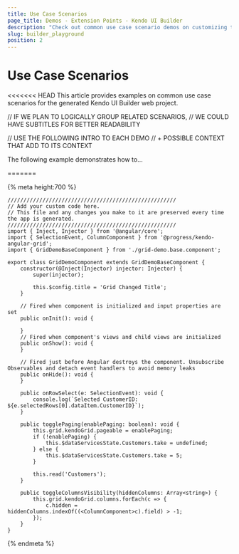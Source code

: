 ```yaml
---
title: Use Case Scenarios
page_title: Demos - Extension Points - Kendo UI Builder
description: "Check out common use case scenario demos on customizing the components, styles, packages, themes, and views in a web application created and generated with the Kendo UI Builder."
slug: builder_playground
position: 2
---
```


# Use Case Scenarios

<<<<<<< HEAD
This article provides examples on common use case scenarios for the generated Kendo UI Builder web project.

// IF WE PLAN TO LOGICALLY GROUP RELATED SCENARIOS,
// WE COULD HAVE SUBTITLES FOR BETTER READABILITY

// USE THE FOLLOWING INTRO TO EACH DEMO
// + POSSIBLE CONTEXT THAT ADD TO ITS CONTEXT

The following example demonstrates how to...

=======

{% meta height:700 %}
```ts-preview
/////////////////////////////////////////////////////
// Add your custom code here.
// This file and any changes you make to it are preserved every time the app is generated.
/////////////////////////////////////////////////////
import { Inject, Injector } from '@angular/core';
import { SelectionEvent, ColumnComponent } from '@progress/kendo-angular-grid';
import { GridDemoBaseComponent } from './grid-demo.base.component';

export class GridDemoComponent extends GridDemoBaseComponent {
    constructor(@Inject(Injector) injector: Injector) {
        super(injector);

        this.$config.title = 'Grid Changed Title';
    }

    // Fired when component is initialized and input properties are set
    public onInit(): void {

    }
    // Fired when component's views and child views are initialized
    public onShow(): void {
    }

    // Fired just before Angular destroys the component. Unsubscribe Observables and detach event handlers to avoid memory leaks
    public onHide(): void {
    }

    public onRowSelect(e: SelectionEvent): void {
        console.log(`Selected CustomerID: ${e.selectedRows[0].dataItem.CustomerID}`);
    }

    public togglePaging(enablePaging: boolean): void {
        this.grid.kendoGrid.pageable = enablePaging;
        if (!enablePaging) {
            this.$dataServicesState.Customers.take = undefined;
        } else {
            this.$dataServicesState.Customers.take = 5;
        }

        this.read('Customers');
    }

    public toggleColumnsVisibility(hiddenColumns: Array<string>) {
        this.grid.kendoGrid.columns.forEach(c => {
            c.hidden = hiddenColumns.indexOf((<ColumnComponent>c).field) > -1;
        });
    }
}
```
{% endmeta %}
